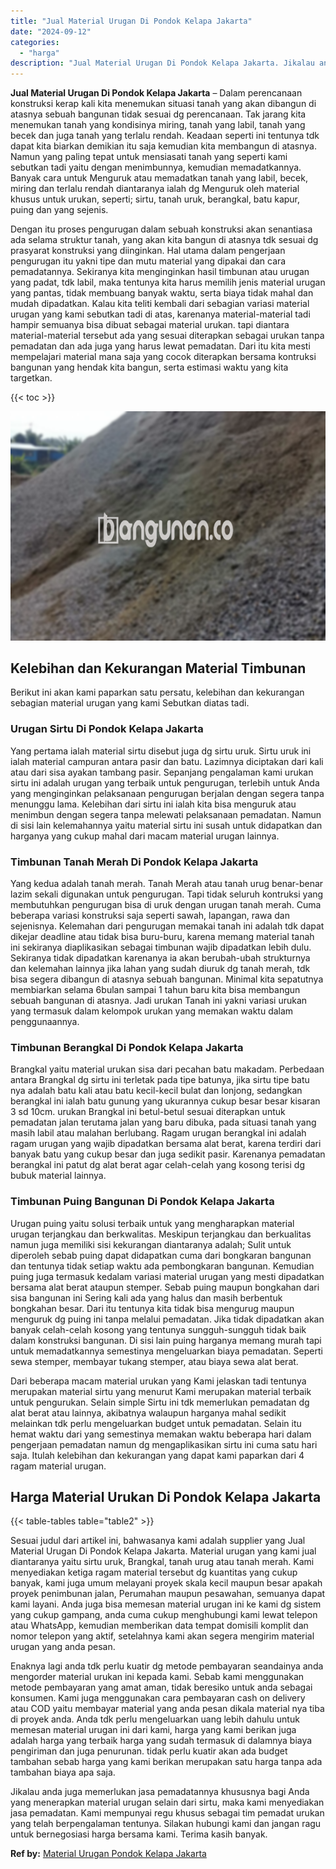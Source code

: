 ```yaml
---
title: "Jual Material Urugan Di Pondok Kelapa Jakarta"
date: "2024-09-12"
categories: 
  - "harga"
description: "Jual Material Urugan Di Pondok Kelapa Jakarta. Jikalau anda juga memerlukan jasa pemadatannya khususnya bagi Anda yang menerapkan material urugan selain dari..."
---
```


**Jual Material Urugan Di Pondok Kelapa Jakarta** – Dalam perencanaan konstruksi kerap kali kita menemukan situasi tanah yang akan dibangun di atasnya sebuah bangunan tidak sesuai dg perencanaan. Tak jarang kita menemukan tanah yang kondisinya miring, tanah yang labil, tanah yang becek dan juga tanah yang terlalu rendah. Keadaan seperti ini tentunya tdk dapat kita biarkan demikian itu saja kemudian kita membangun di atasnya. Namun yang paling tepat untuk mensiasati tanah yang seperti kami sebutkan tadi yaitu dengan menimbunnya, kemudian memadatkannya. Banyak cara untuk Menguruk atau memadatkan tanah yang labil, becek, miring dan terlalu rendah diantaranya ialah dg Menguruk oleh material khusus untuk urukan, seperti; sirtu, tanah uruk, berangkal, batu kapur, puing dan yang sejenis.

Dengan itu proses pengurugan dalam sebuah konstruksi akan senantiasa ada selama struktur tanah, yang akan kita bangun di atasnya tdk sesuai dg prasyarat konstruksi yang diinginkan. Hal utama dalam pengerjaan pengurugan itu yakni tipe dan mutu material yang dipakai dan cara pemadatannya. Sekiranya kita menginginkan hasil timbunan atau urugan yang padat, tdk labil, maka tentunya kita harus memilih jenis material urugan yang pantas, tidak membuang banyak waktu, serta biaya tidak mahal dan mudah dipadatkan. Kalau kita teliti kembali dari sebagian variasi material urugan yang kami sebutkan tadi di atas, karenanya material-material tadi hampir semuanya bisa dibuat sebagai material urukan. tapi diantara material-material tersebut ada yang sesuai diterapkan sebagai urukan tanpa pemadatan dan ada juga yang harus lewat pemadatan. Dari itu kita mesti mempelajari material mana saja yang cocok diterapkan bersama kontruksi bangunan yang hendak kita bangun, serta estimasi waktu yang kita targetkan.

{{< toc >}}

![Jual Material Urugan Di Pondok Kelapa Jakarta](/images/jual-urugan-21.png)

## Kelebihan dan Kekurangan Material Timbunan

Berikut ini akan kami paparkan satu persatu, kelebihan dan kekurangan sebagian material urugan yang kami Sebutkan diatas tadi.

### Urugan Sirtu Di Pondok Kelapa Jakarta

Yang pertama ialah material sirtu disebut juga dg sirtu uruk. Sirtu uruk ini ialah material campuran antara pasir dan batu. Lazimnya diciptakan dari kali atau dari sisa ayakan tambang pasir. Sepanjang pengalaman kami urukan sirtu ini adalah urugan yang terbaik untuk pengurugan, terlebih untuk Anda yang menginginkan pelaksanaan pengurugan berjalan dengan segera tanpa menunggu lama. Kelebihan dari sirtu ini ialah kita bisa menguruk atau menimbun dengan segera tanpa melewati pelaksanaan pemadatan. Namun di sisi lain kelemahannya yaitu material sirtu ini susah untuk didapatkan dan harganya yang cukup mahal dari macam material urugan lainnya.

### Timbunan Tanah Merah Di Pondok Kelapa Jakarta

Yang kedua adalah tanah merah. Tanah Merah atau tanah urug benar-benar lazim sekali digunakan untuk pengurugan. Tapi tidak seluruh kontruksi yang membutuhkan pengurugan bisa di uruk dengan urugan tanah merah. Cuma beberapa variasi konstruksi saja seperti sawah, lapangan, rawa dan sejenisnya. Kelemahan dari pengurugan memakai tanah ini adalah tdk dapat dikejar deadline atau tidak bisa buru-buru, karena memang material tanah ini sekiranya diaplikasikan sebagai timbunan wajib dipadatkan lebih dulu. Sekiranya tidak dipadatkan karenanya ia akan berubah-ubah strukturnya dan kelemahan lainnya jika lahan yang sudah diuruk dg tanah merah, tdk bisa segera dibangun di atasnya sebuah bangunan. Minimal kita sepatutnya membiarkan selama 6bulan sampai 1 tahun baru kita bisa membangun sebuah bangunan di atasnya. Jadi urukan Tanah ini yakni variasi urukan yang termasuk dalam kelompok urukan yang memakan waktu dalam penggunaannya.

### Timbunan Berangkal Di Pondok Kelapa Jakarta

Brangkal yaitu material urukan sisa dari pecahan batu makadam. Perbedaan antara Brangkal dg sirtu ini terletak pada tipe batunya, jika sirtu tipe batu nya adalah batu kali atau batu kecil-kecil bulat dan lonjong, sedangkan berangkal ini ialah batu gunung yang ukurannya cukup besar besar kisaran 3 sd 10cm. urukan Brangkal ini betul-betul sesuai diterapkan untuk pemadatan jalan terutama jalan yang baru dibuka, pada situasi tanah yang masih labil atau malahan berlubang. Ragam urugan berangkal ini adalah ragam urugan yang wajib dipadatkan bersama alat berat, karena terdiri dari banyak batu yang cukup besar dan juga sedikit pasir. Karenanya pemadatan berangkal ini patut dg alat berat agar celah-celah yang kosong terisi dg bubuk material lainnya.

### Timbunan Puing Bangunan Di Pondok Kelapa Jakarta

Urugan puing yaitu solusi terbaik untuk yang mengharapkan material urugan terjangkau dan berkwalitas. Meskipun terjangkau dan berkualitas namun juga memiliki sisi kekurangan diantaranya adalah; Sulit untuk diperoleh sebab puing dapat didapatkan cuma dari bongkaran bangunan dan tentunya tidak setiap waktu ada pembongkaran bangunan. Kemudian puing juga termasuk kedalam variasi material urugan yang mesti dipadatkan bersama alat berat ataupun stemper. Sebab puing maupun bongkahan dari sisa bangunan ini Sering kali ada yang halus dan masih berbentuk bongkahan besar. Dari itu tentunya kita tidak bisa mengurug maupun menguruk dg puing ini tanpa melalui pemadatan. Jika tidak dipadatkan akan banyak celah-celah kosong yang tentunya sungguh-sungguh tidak baik dalam konstruksi bangunan. Di sisi lain puing harganya memang murah tapi untuk memadatkannya semestinya mengeluarkan biaya pemadatan. Seperti sewa stemper, membayar tukang stemper, atau biaya sewa alat berat.

Dari beberapa macam material urukan yang Kami jelaskan tadi tentunya merupakan material sirtu yang menurut Kami merupakan material terbaik untuk pengurukan. Selain simple Sirtu ini tdk memerlukan pemadatan dg alat berat atau lainnya, akibatnya walaupun harganya mahal sedikit melainkan tdk perlu mengeluarkan budget untuk pemadatan. Selain itu hemat waktu dari yang semestinya memakan waktu beberapa hari dalam pengerjaan pemadatan namun dg mengaplikasikan sirtu ini cuma satu hari saja. Itulah kelebihan dan kekurangan yang dapat kami paparkan dari 4 ragam material urugan.

## Harga Material Urukan Di Pondok Kelapa Jakarta

{{< table-tables table="table2" >}}

Sesuai judul dari artikel ini, bahwasanya kami adalah supplier yang Jual Material Urugan Di Pondok Kelapa Jakarta. Material urugan yang kami jual diantaranya yaitu sirtu uruk, Brangkal, tanah urug atau tanah merah. Kami menyediakan ketiga ragam material tersebut dg kuantitas yang cukup banyak, kami juga umum melayani proyek skala kecil maupun besar apakah proyek penimbunan jalan, Perumahan maupun pesawahan, semuanya dapat kami layani. Anda juga bisa memesan material urugan ini ke kami dg sistem yang cukup gampang, anda cuma cukup menghubungi kami lewat telepon atau WhatsApp, kemudian memberikan data tempat domisili komplit dan nomor telepon yang aktif, setelahnya kami akan segera mengirim material urugan yang anda pesan.

Enaknya lagi anda tdk perlu kuatir dg metode pembayaran seandainya anda mengorder material urukan ini kepada kami. Sebab kami menggunakan metode pembayaran yang amat aman, tidak beresiko untuk anda sebagai konsumen. Kami juga menggunakan cara pembayaran cash on delivery atau COD yaitu membayar material yang anda pesan dikala material nya tiba di proyek anda. Anda tdk perlu mengeluarkan uang lebih dahulu untuk memesan material urugan ini dari kami, harga yang kami berikan juga adalah harga yang terbaik harga yang sudah termasuk di dalamnya biaya pengiriman dan juga penurunan. tidak perlu kuatir akan ada budget tambahan sebab harga yang kami berikan merupakan satu harga tanpa ada tambahan biaya apa saja.

Jikalau anda juga memerlukan jasa pemadatannya khususnya bagi Anda yang menerapkan material urugan selain dari sirtu, maka kami menyediakan jasa pemadatan. Kami mempunyai regu khusus sebagai tim pemadat urukan yang telah berpengalaman tentunya. Silakan hubungi kami dan jangan ragu untuk bernegosiasi harga bersama kami. Terima kasih banyak.

**Ref by:** [Material Urugan Pondok Kelapa Jakarta](https://id.wikipedia.org/wiki/Material)
